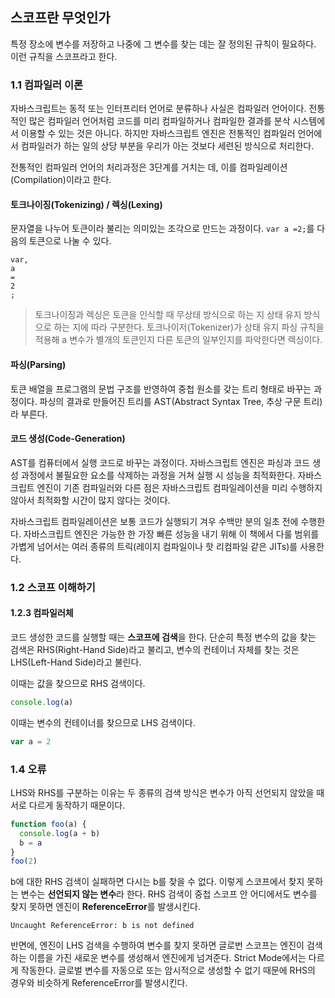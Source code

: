 ## 스코프란 무엇인가
특정 장소에 변수를 저장하고 나중에 그 변수를 찾는 데는 잘 정의된 규칙이 필요하다. 이런 규칙을 스코프라고 한다.

### 1.1 컴파일러 이론
자바스크립트는 동적 또는 인터프리터 언어로 분류하나 사실은 컴파일러 언어이다. 전통적인 많은 컴파일러 언어처럼 코드를 미리 컴파일하거나
컴파일한 결과를 분삭 시스템에서 이용할 수 있는 것은 아니다. 하지만 자바스크립트 엔진은 전통적인 컴파일러 언어에서 컴파일러가 하는 일의 상당 부분을 우리가 아는 것보다 세련된 방식으로 처리한다.

전통적인 컴파일러 언어의 처리과정은 3단계를 거치는 데, 이를 컴파일레이션(Compilation)이라고 한다.

#### 토크나이징(Tokenizing) / 렉싱(Lexing)
문자열을 나누어 토큰이라 불리는 의미있는 조각으로 만드는 과정이다. `var a =2;`를 다음의 토큰으로 나눌 수 있다.
```
var,
a
=
2
;
```

> 토크나이징과 렉싱은 토큰을 인식할 때 무상태 방식으로 하는 지 상태 유지 방식으로 하는 지에 따라 구분한다. 토크나이저(Tokenizer)가 상태 유지 파싱 규칙을 적용해 a 변수가 별개의 토큰인지 다른 토큰의 일부인지를 파악한다면 렉싱이다.

#### 파싱(Parsing)
토큰 배열을 프로그램의 문법 구조를 반영하여 중첩 원소를 갖는 트리 형태로 바꾸는 과정이다.
파싱의 결과로 만들어진 트리를 AST(Abstract Syntax Tree, 추상 구문 트리)라 부른다.

#### 코드 생성(Code-Generation)
AST를 컴퓨터에서 실행 코드로 바꾸는 과정이다. 자바스크립트 엔진은 파싱과 코드 생성 과정에서 불필요한 요소를 삭제하는 과정을 거쳐 실행 시 성능을 최적화한다. 자바스크립트 엔진이 기존 컴파일러와 다른 점은 자바스크립트 컴파일레이션을 미리 수행하지 않아서 최적화할 시간이 많지 않다는 것이다.

자바스크립트 컴파일레이션은 보통 코드가 실행되기 겨우 수백만 분의 일초 전에 수행한다. 자바스크립트 엔진은 가능한 한 가장 빠른 성능을 내기 위해 이 책에서 다룰 범위를 가볍게 넘어서는 여러 종류의 트릭(레이지 컴파일이나 핫 리컴파일 같은 JITs)를 사용한다.

### 1.2 스코프 이해하기
#### 1.2.3 컴파일러체
코드 생성한 코드를 실행할 때는 **스코프에 검색**을 한다. 단순히 특정 변수의 값을 찾는 검색은 RHS(Right-Hand Side)라고 불리고, 변수의 컨테이너 자체를 찾는 것은 LHS(Left-Hand Side)라고 불린다.

이때는 값을 찾으므로 RHS 검색이다.
```js
console.log(a)
```

이때는 변수의 컨테이너를 찾으므로 LHS 검색이다.
```js
var a = 2
```

### 1.4 오류
LHS와 RHS를 구분하는 이유는 두 종류의 검색 방식은 변수가 아직 선언되지 않았을 때 서로 다르게 동작하기 때문이다.

```js
function foo(a) {
  console.log(a + b)
  b = a
}
foo(2)
```
b에 대한 RHS 검색이 실패하면 다시는 b를 찾을 수 없다. 이렇게 스코프에서 찾지 못하는 변수는 **선언되지 않는 변수**라 한다. RHS 검색이 중첩 스코프 안 어디에서도 변수를 찾지 못하면 엔진이 **ReferenceError**를 발생시킨다.
```
Uncaught ReferenceError: b is not defined
```

반면에, 엔진이 LHS 검색을 수행하여 변수를 찾지 못하면 글로번 스코프는 엔진이 검색하는 이름을 가진 새로운 변수를 생성해서 엔진에게 넘겨준다.
Strict Mode에서는 다르게 작동한다. 글로벌 변수를 자동으로 또는 암시적으로 생성할 수 없기 때문에 RHS의 경우와 비슷하게 ReferenceError를 발생시킨다.